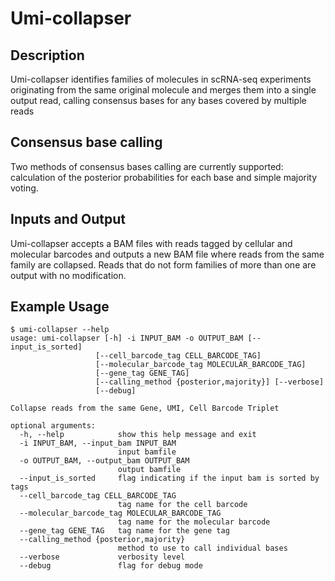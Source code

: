 # Umi-collapser
## Description
Umi-collapser identifies families of molecules in scRNA-seq experiments
originating from the same original molecule and merges them into a single output 
read, calling consensus bases for any bases covered by multiple reads
 
## Consensus base calling
Two methods of consensus bases calling are currently supported: calculation of
the posterior probabilities for each base and simple majority voting.
 
## Inputs and Output
Umi-collapser accepts a BAM files with reads tagged by cellular and molecular 
barcodes and outputs a new BAM file where reads from the same family are collapsed.
Reads that do not form families of more than one are output with no modification.

## Example Usage
```
$ umi-collapser --help
usage: umi-collapser [-h] -i INPUT_BAM -o OUTPUT_BAM [--input_is_sorted]
                   [--cell_barcode_tag CELL_BARCODE_TAG]
                   [--molecular_barcode_tag MOLECULAR_BARCODE_TAG]
                   [--gene_tag GENE_TAG]
                   [--calling_method {posterior,majority}] [--verbose]
                   [--debug]

Collapse reads from the same Gene, UMI, Cell Barcode Triplet

optional arguments:
  -h, --help            show this help message and exit
  -i INPUT_BAM, --input_bam INPUT_BAM
                        input bamfile
  -o OUTPUT_BAM, --output_bam OUTPUT_BAM
                        output bamfile
  --input_is_sorted     flag indicating if the input bam is sorted by tags
  --cell_barcode_tag CELL_BARCODE_TAG
                        tag name for the cell barcode
  --molecular_barcode_tag MOLECULAR_BARCODE_TAG
                        tag name for the molecular barcode
  --gene_tag GENE_TAG   tag name for the gene tag
  --calling_method {posterior,majority}
                        method to use to call individual bases
  --verbose             verbosity level
  --debug               flag for debug mode

```